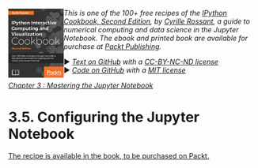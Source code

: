 <a href="https://github.com/ipython-books/cookbook-2nd"><img src="../cover-cookbook-2nd.png" align="left" alt="IPython Cookbook, Second Edition" height="140" /></a> *This is one of the 100+ free recipes of the [IPython Cookbook, Second Edition](https://github.com/ipython-books/cookbook-2nd), by [Cyrille Rossant](http://cyrille.rossant.net), a guide to numerical computing and data science in the Jupyter Notebook. The ebook and printed book are available for purchase at [Packt Publishing](https://www.packtpub.com/big-data-and-business-intelligence/ipython-interactive-computing-and-visualization-cookbook-second-e).*

▶ *[Text on GitHub](https://github.com/ipython-books/cookbook-2nd) with a [CC-BY-NC-ND license](https://creativecommons.org/licenses/by-nc-nd/3.0/us/legalcode)*  
▶ *[Code on GitHub](https://github.com/ipython-books/cookbook-2nd-code) with a [MIT license](https://opensource.org/licenses/MIT)*

[*Chapter 3 : Mastering the Jupyter Notebook*](./)

# 3.5. Configuring the Jupyter Notebook

[The recipe is available in the book, to be purchased on Packt.](https://www.packtpub.com/big-data-and-business-intelligence/ipython-interactive-computing-and-visualization-cookbook-second-e)

<!-- REMOVE AS PER PACKT AGREEMENT

Many aspects of the Jupyter Notebook can be configured. We covered the configuration of the IPython kernel in Chapter 1, recipe *Mastering IPython's configuration system*. In this recipe, we show how to configure the Jupyter application and the Jupyter Notebook frontend.

## How to do it...

1. Let's check whether the Jupyter Notebook configuration file already exists:

```python
%ls ~/.jupyter/jupyter_notebook_config.py
```

```{output:stdout}
~/.jupyter/jupyter_notebook_config.py
```

If it does not, type `!jupyter notebook --generate-config -y` in the notebook. If the file already exists, this command will delete its contents and replace it by the default file.

> A Jupyter configuration file may exist in Python or in JSON (same location and filename, but different file extension). JSON files have a higher priority. Contrary to Python files, JSON files may be edited programmatically.

2. We can inspect the contents of the file with the following command:

```python
%cat ~/.jupyter/jupyter_notebook_config.py
```

```{output:stdout}
# Configuration file for jupyter-notebook.

#-------------------------------------------------------
# Application(SingletonConfigurable) configuration
#-------------------------------------------------------

## This is an application.

## The date format used by logging formatters
#c.Application.log_datefmt = '%Y-%m-%d %H:%M:%S'

[...]

#-------------------------------------------------------
# JupyterApp(Application) configuration
#-------------------------------------------------------

## Base class for Jupyter applications

## Answer yes to any prompts.
#c.JupyterApp.answer_yes = False

## Full path of a config file.
#c.JupyterApp.config_file = ''

...
```

For example, to change the default name of a new notebook, we can add the following line to this file:

```
c.ContentsManager.untitled_notebook = 'MyNotebook'
```

3. We now turn to the configuration of the Jupyter Notebook frontend. The configuration files are in the following folder:

```python
%ls ~/.jupyter/nbconfig/
```

```{output:stdout}
notebook.json  tree.json
```

4. Let's inspect the contents of the notebook configuration file (in JSON):

```python
%cat ~/.jupyter/nbconfig/notebook.json
```

```{output:stdout}
{
  "Cell": {
    "cm_config": {
      "lineNumbers": false
    }
  },
  "Notebook": {
    "Header": false,
    "Toolbar": false
  }
}
```

5. There are several ways to configure the Notebook frontend. We can edit directly this JSON file and reload the notebook. We can also do it in the client using JavaScript. For example, here is how we can disable the auto-closing brackets option in code cells:

```python
%%javascript
var cell = Jupyter.notebook.get_selected_cell();
var config = cell.config;
var patch = {
      CodeCell:{
        cm_config: {autoCloseBrackets: false}
      }
    }
config.update(patch)
```

If we reload the notebook, this option will be permanently turnt off.

![Auto-close brackets](05_custom_notebook_files/autoclosing.png)

6. In fact, this command automatically updates the JSON file:

```python
%cat ~/.jupyter/nbconfig/notebook.json
```

```{output:stdout}
{
  "Cell": {
    "cm_config": {
      "lineNumbers": false
    }
  },
  "Notebook": {
    "Header": false,
    "Toolbar": false
  },
  "CodeCell": {
    "cm_config": {
      "autoCloseBrackets": false
    }
  }
}
```

7. We can also get and change the frontend options from Python:

```python
from notebook.services.config import ConfigManager
c = ConfigManager()
c.get('notebook').get('CodeCell')
```

```{output:result}
{'cm_config': {'autoCloseBrackets': False}}
```

```python
c.update('notebook', {"CodeCell":
         {"cm_config": {"autoCloseBrackets": True}}})
```

```{output:result}
{'Cell': {'cm_config': {'lineNumbers': False}},
 'CodeCell': {'cm_config': {'autoCloseBrackets': True}},
 'Notebook': {'Header': False, 'Toolbar': False}}
```

```python
%cat ~/.jupyter/nbconfig/notebook.json
```

```{output:stdout}
{
  "Cell": {
    "cm_config": {
      "lineNumbers": false
    }
  },
  "Notebook": {
    "Header": false,
    "Toolbar": false
  },
  "CodeCell": {
    "cm_config": {
      "autoCloseBrackets": true
    }
  }
}
```

# There's more...

The code cell editor used in the notebook is handled by the CodeMirror JavaScript library. All options are detailed in the CodeMirror documentation.

Here are a few references:

* Notebook configuration at http://jupyter-notebook.readthedocs.io/en/stable/config.html
* Notebook frontend configuration at https://jupyter-notebook.readthedocs.io/en/stable/frontend_config.html
* CodeMirror options at https://codemirror.net/doc/manual.html#option_indentUnit

# See also

* Chapter 1, Mastering IPython's configuration system

-->
